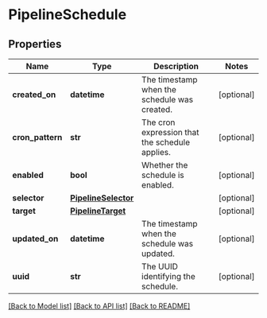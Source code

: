 # PipelineSchedule

## Properties
Name | Type | Description | Notes
------------ | ------------- | ------------- | -------------
**created_on** | **datetime** | The timestamp when the schedule was created. | [optional] 
**cron_pattern** | **str** | The cron expression that the schedule applies. | [optional] 
**enabled** | **bool** | Whether the schedule is enabled. | [optional] 
**selector** | [**PipelineSelector**](PipelineSelector.md) |  | [optional] 
**target** | [**PipelineTarget**](PipelineTarget.md) |  | [optional] 
**updated_on** | **datetime** | The timestamp when the schedule was updated. | [optional] 
**uuid** | **str** | The UUID identifying the schedule. | [optional] 

[[Back to Model list]](../README.md#documentation-for-models) [[Back to API list]](../README.md#documentation-for-api-endpoints) [[Back to README]](../README.md)


